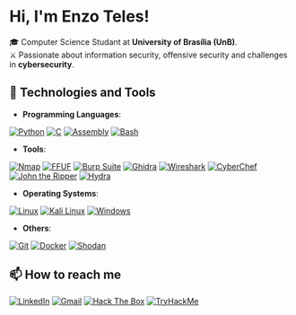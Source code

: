 # Hi, I'm Enzo Teles!

🎓 Computer Science Studant at **University of Brasília (UnB)**.  
⚔️ Passionate about information security, offensive security and challenges in **cybersecurity**.

## 🔧 Technologies and Tools

- **Programming Languages**:
  
[![Python](https://img.shields.io/badge/Python-3776AB?style=for-the-badge&logo=python&logoColor=white)](https://www.python.org/)
[![C](https://img.shields.io/badge/C-00599C?style=for-the-badge&logo=c&logoColor=white)](https://en.wikipedia.org/wiki/C_(programming_language))
[![Assembly](https://img.shields.io/badge/Assembly-525252?style=for-the-badge&logo=assembler&logoColor=white)](https://en.wikipedia.org/wiki/Assembly_language)
[![Bash](https://img.shields.io/badge/Bash-4EAA25?style=for-the-badge&logo=gnu-bash&logoColor=white)](https://www.gnu.org/software/bash/)

- **Tools**:

[![Nmap](https://img.shields.io/badge/Nmap-4682B4?style=for-the-badge&logo=nmap&logoColor=white)](https://nmap.org/)
[![FFUF](https://img.shields.io/badge/FFUF-FF4500?style=for-the-badge&logo=firefox&logoColor=white)](https://github.com/ffuf/ffuf)
[![Burp Suite](https://img.shields.io/badge/Burp_Suite-FF7A00?style=for-the-badge&logo=burp-suite&logoColor=white)](https://portswigger.net/burp)
[![Ghidra](https://img.shields.io/badge/Ghidra-FF0000?style=for-the-badge&logo=ghidra&logoColor=white)](https://ghidra-sre.org/)
[![Wireshark](https://img.shields.io/badge/Wireshark-1679A7?style=for-the-badge&logo=wireshark&logoColor=white)](https://www.wireshark.org/)
[![CyberChef](https://img.shields.io/badge/CyberChef-20A53A?style=for-the-badge&logo=codechef&logoColor=white)](https://gchq.github.io/CyberChef/)
[![John the Ripper](https://img.shields.io/badge/John_the_Ripper-000000?style=for-the-badge&logo=lock&logoColor=white)](https://www.openwall.com/john/)
[![Hydra](https://img.shields.io/badge/Hydra-008000?style=for-the-badge&logo=python&logoColor=white)](https://github.com/vanhauser-thc/thc-hydra)
   
- **Operating Systems**:

[![Linux](https://img.shields.io/badge/Linux-FCC624?style=for-the-badge&logo=linux&logoColor=black)](https://www.linux.org/)
[![Kali Linux](https://img.shields.io/badge/Kali_Linux-557C94?style=for-the-badge&logo=kalilinux&logoColor=white)](https://www.kali.org/)
[![Windows](https://img.shields.io/badge/Windows-0078D6?style=for-the-badge&logo=windows&logoColor=white)](https://www.microsoft.com/en-us/windows)
  
- **Others**:

[![Git](https://img.shields.io/badge/Git-F05032?style=for-the-badge&logo=git&logoColor=white)](https://git-scm.com/)
[![Docker](https://img.shields.io/badge/Docker-2496ED?style=for-the-badge&logo=docker&logoColor=white)](https://www.docker.com/)
[![Shodan](https://img.shields.io/badge/Shodan-211F27?style=for-the-badge&logo=shodan&logoColor=red)](https://www.shodan.io/)

## 📫 How to reach me

[![LinkedIn](https://img.shields.io/badge/LinkedIn-0A66C2?style=for-the-badge&logo=linkedin&logoColor=white)](https://www.linkedin.com/in/enzo-teles)
[![Gmail](https://img.shields.io/badge/Gmail-EA4335?style=for-the-badge&logo=gmail&logoColor=white)](mailto:cybersec.teles@gmail.com)
[![Hack The Box](https://img.shields.io/badge/Hack_The_Box-9FEF00?style=for-the-badge&logo=hack-the-box&logoColor=black)](https://ctf.hackthebox.com/user/profile/522742)
[![TryHackMe](https://img.shields.io/badge/TryHackMe-212C42?style=for-the-badge&logo=tryhackme&logoColor=white)](https://tryhackme.com/r/p/S3r4ph1el)
